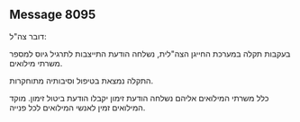 ## Message 8095

דובר צה"ל:

בעקבות תקלה במערכת החייגן הצה"לית, נשלחה הודעת התייצבות לתרגיל גיוס למספר משרתי מילואים. 

התקלה נמצאת בטיפול וסיבותיה מתוחקרות.

כלל משרתי המילואים אליהם נשלחה הודעת זימון יקבלו הודעת ביטול זימון.
מוקד המילואים זמין לאנשי המילואים לכל פנייה.

